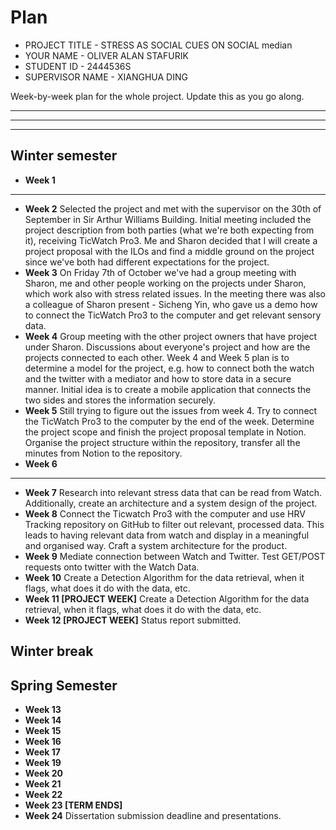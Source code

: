 # Plan

* PROJECT TITLE - STRESS AS SOCIAL CUES ON SOCIAL median
* YOUR NAME - OLIVER ALAN STAFURIK  
* STUDENT ID - 2444536S
* SUPERVISOR NAME - XIANGHUA DING 

Week-by-week plan for the whole project. Update this as you go along.

--------------------------------------------------------------------------------------------------------------------
--------------------------------------------------------------------------------------------------------------------
--------------------------------------------------------------------------------------------------------------------


## Winter semester

* **Week 1**
--------------------------------------------------------------------------------------------------------------------
* **Week 2**
Selected the project and met with the supervisor on the 30th of September in Sir Arthur Williams Building. Initial meeting included the project description from both parties (what we're both expecting from it), receiving TicWatch Pro3. Me and Sharon decided that I will create a project proposal with the ILOs and find a middle ground on the project since we've both had different expectations for the project. 
* **Week 3**
On Friday 7th of October we've had a group meeting with Sharon, me and other people working on the projects under Sharon, which work also with stress related issues. In the meeting there was also a colleague of Sharon present - Sicheng Yin, who gave us a demo how to connect the TicWatch Pro3 to the computer and get relevant sensory data. 
* **Week 4**
Group meeting with the other project owners that have project under Sharon. Discussions about everyone's project and how are the projects connected to each other. Week 4 and Week 5 plan is to determine a model for the project, e.g. how to connect both the watch and the twitter with a mediator and how to store data in a secure manner. Initial idea is to create a mobile application that connects the two sides and stores the information securely. 
* **Week 5**
Still trying to figure out the issues from week 4. Try to connect the TicWatch Pro3 to the computer by the end of the week. Determine the project scope and finish the project proposal template in Notion. Organise the project structure within the repository, transfer all the minutes from Notion to the repository.
* **Week 6**
--------------------------------------------------------------------------------------------------------------------
* **Week 7**
Research into relevant stress data that can be read from Watch. Additionally, create an architecture and a system design of the project.
* **Week 8**
Connect the Ticwatch Pro3 with the computer and use HRV Tracking repository on GitHub to filter out relevant, processed data. This leads to having relevant data from watch and display in a meaningful and organised way. Craft a system architecture for the product. 
* **Week 9**
Mediate connection between Watch and Twitter. Test GET/POST requests onto twitter with the Watch Data.
* **Week 10**
 Create a Detection Algorithm for the data retrieval, when it flags, what does it do with the data, etc.
* **Week 11 [PROJECT WEEK]**
 Create a Detection Algorithm for the data retrieval, when it flags, what does it do with the data, etc.
* **Week 12 [PROJECT WEEK]** Status report submitted.

## Winter break

## Spring Semester

* **Week 13**
* **Week 14**
* **Week 15**
* **Week 16**
* **Week 17**
* **Week 19**
* **Week 20**
* **Week 21**
* **Week 22**
* **Week 23 [TERM ENDS]**
* **Week 24** Dissertation submission deadline and presentations.

